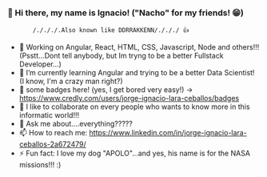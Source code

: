 ### :wave: Hi there, my name is Ignacio! ("Nacho" for my friends! :grin:)
           /./././.Also known like DDRRAKKENN/./././ 👍

- 🔭 Working on Angular, React, HTML, CSS, Javascript, Node and others!!! (Psstt...Dont tell anybody, but Im tryng to be a better Fullstack Developer...)
- 🌱 I’m currently learning Angular and trying to be a better Data Scientist! (I know, I'm a crazy man right?)
- 🔭 some badges here! (yes, I get bored very easy!) -> https://www.credly.com/users/jorge-ignacio-lara-ceballos/badges
- 👯 I like to collaborate on every people who wants to know more in this informatic world!!!
- 💬 Ask me about....everything?????
- 📫 How to reach me: https://www.linkedin.com/in/jorge-ignacio-lara-ceballos-2a672479/
- ⚡ Fun fact: I love my dog "APOLO"...and yes, his name is for the NASA missions!!! :)
